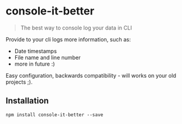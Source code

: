 # console-it-better
> The best way to console log your data in CLI

Provide to your cli logs more information, such as:
 - Date timestamps
 - File name and line number
 - more in future :)

Easy configuration, backwards compatibility - will works on your old projects ;).

## Installation
```shell script
npm install console-it-better --save
```
